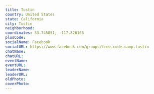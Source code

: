 ```yaml
---
title: Tustin
country: United States
state: California
city: Tustin
neighborhood: 
coordinates: 33.745851, -117.826166
plusCode:
socialName: Facebook
socialURL: https://www.facebook.com/groups/free.code.camp.tustin
chatName:
chatURL:
eventName:
eventURL:
leaderName:
leaderURL:
oldPhoto: 
coverPhoto:
---
```

